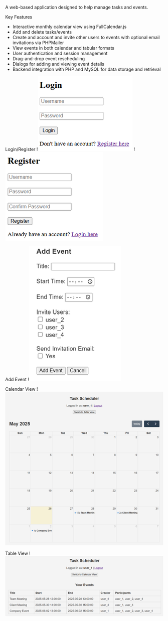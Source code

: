 A web-based application designed to help manage tasks and events.

Key Features
- Interactive monthly calendar view using FullCalendar.js
- Add and delete tasks/events 
- Create and account and invite other users to events with optional email invitations via PHPMailer
- View events in both calendar and tabular formats
- User authentication and session management
- Drag-and-drop event rescheduling
- Dialogs for adding and viewing event details
- Backend integration with PHP and MySQL for data storage and retrieval

Login/Register
!![Task-Scheduler](images/Login.png)
!![Task-Scheduler](images/Register.png)

Add Event
!![Task-Scheduler](images/AddEvent.png)

Calendar View
!![Task-Scheduler](images/CalendarView.png)

Table View
!![Task-Scheduler](images/TableView.png)
